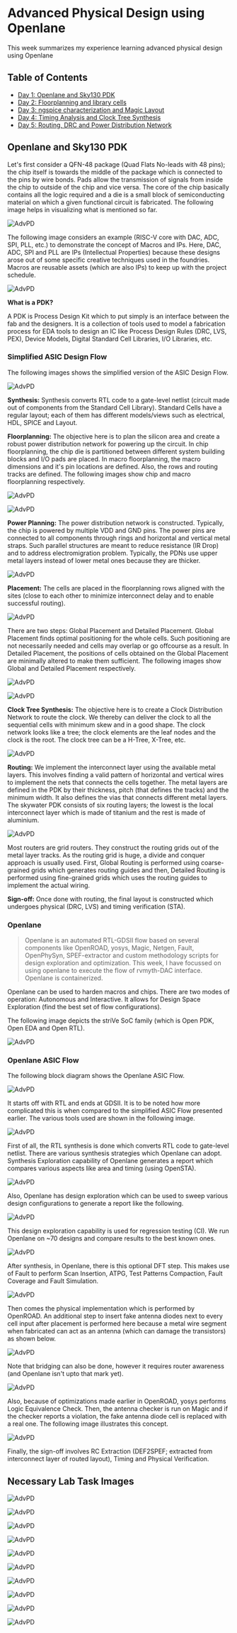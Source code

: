 # Advanced Physical Design using Openlane

This week summarizes my experience learning advanced physical design using Openlane

## Table of Contents

   - [Day 1: Openlane and Sky130 PDK]()
   - [Day 2: Floorplanning and library cells]()
   - [Day 3: ngspice characterization and Magic Layout]()
   - [Day 4: Timing Analysis and Clock Tree Synthesis]()
   - [Day 5: Routing, DRC and Power Distribution Network]()

## Openlane and Sky130 PDK

   Let's first consider a QFN-48 package (Quad Flats No-leads with 48 pins); the chip itself is towards the middle of the package which is connected to the pins by wire bonds. Pads allow the transmission of signals from inside the chip to outside of the chip and vice versa. The core of the chip basically contains all the logic required and a die is a small block of semiconducting material on which a given functional circuit is fabricated. The following image helps in visualizing what is mentioned so far.
   
   ![AdvPD](../Week%207/images/Capture1.PNG)
   
   The following image considers an example (RISC-V core with DAC, ADC, SPI, PLL, etc.) to demonstrate the concept of Macros and IPs. Here, DAC, ADC, SPI and PLL are IPs (Intellectual Properties) because these designs arose out of some specific creative techniques used in the foundries. Macros are reusable assets (which are also IPs) to keep up with the project schedule.
   
   ![AdvPD](../Week%207/images/Capture2.PNG)
   
   **What is a PDK?**
   
   A PDK is Process Design Kit which to put simply is an interface between the fab and the designers. It is a collection of tools used to model a fabrication process for EDA tools to design an IC like Process Design Rules (DRC, LVS, PEX), Device Models, Digital Standard Cell Libraries, I/O Libraries, etc.
   
   ### Simplified ASIC Design Flow
   
   The following images shows the simplified version of the ASIC Design Flow.
   
   ![AdvPD](../Week%207/images/Capture3.PNG)
      
   **Synthesis:** Synthesis converts RTL code to a gate-level netlist (circuit made out of components from the Standard Cell Library). Standard Cells have a regular layout; each of them has different models/views such as electrical, HDL, SPICE and Layout.
   
   **Floorplanning:** The objective here is to plan the silicon area and create a robust power distribution network for powering up the circuit. In chip floorplanning, the chip die is partitioned between different system building blocks and I/O pads are placed. In macro floorplanning, the macro dimensions and it's pin locations are defined. Also, the rows and routing tracks are defined. The following images show chip and macro floorplanning respectively.
   
   ![AdvPD](../Week%207/images/Capture4.PNG)
      
   ![AdvPD](../Week%207/images/Capture5.PNG)
      
   **Power Planning:** The power distribution network is constructed. Typically, the chip is powered by multiple VDD and GND pins. The power pins are connected to all components through rings and horizontal and vertical metal straps. Such parallel structures are meant to reduce resistance (IR Drop) and to address electromigration problem. Typically, the PDNs use upper metal layers instead of lower metal ones because they are thicker.
   
   ![AdvPD](../Week%207/images/Capture6.PNG)
      
   **Placement:** The cells are placed in the floorplanning rows aligned with the sites (close to each other to minimize interconnect delay and to enable successful routing). 
   
   ![AdvPD](../Week%207/images/Capture7.PNG)
      
   There are two steps: Global Placement and Detailed Placement. Global Placement finds optimal positioning for the whole cells. Such positioning are not necessarily needed and cells may overlap or go offcourse as a result. In Detailed Placement, the positions of cells obtained on the Global Placement are minimally altered to make them sufficient. The following images show Global and Detailed Placement respectively.
   
   ![AdvPD](../Week%207/images/Capture8.PNG)
      
   ![AdvPD](../Week%207/images/Capture9.PNG)
      
   **Clock Tree Synthesis:** The objective here is to create a Clock Distribution Network to route the clock. We thereby can deliver the clock to all the sequential cells with minimum skew and in a good shape. The clock network looks like a tree; the clock elements are the leaf nodes and the clock is the root. The clock tree can be a H-Tree, X-Tree, etc.
   
   ![AdvPD](../Week%207/images/Capture10.PNG)
      
   **Routing:** We implement the interconnect layer using the available metal layers. This involves finding a valid pattern of horizontal and vertical wires to implement the nets that connects the cells together. The metal layers are defined in the PDK by their thickness, pitch (that defines the tracks) and the minimum width. It also defines the vias that connects different metal layers. The skywater PDK consists of six routing layers; the lowest is the local interconnect layer which is made of titanium and the rest is made of aluminium.
   
   ![AdvPD](../Week%207/images/Capture11.PNG)
      
   Most routers are grid routers. They construct the routing grids out of the metal layer tracks. As the routing grid is huge, a divide and conquer approach is usually used. First, Global Routing is performed using coarse-grained grids which generates routing guides and then, Detailed Routing is performed using fine-grained grids which uses the routing guides to implement the actual wiring.
   
   **Sign-off:** Once done with routing, the final layout is constructed which undergoes physical (DRC, LVS) and timing verification (STA).
   
   ### Openlane
   
   > Openlane is an automated RTL-GDSII flow based on several components like OpenROAD, yosys, Magic, Netgen, Fault, OpenPhySyn, SPEF-extractor and custom methodology scripts for design exploration and optimization. This week, I have focussed on using openlane to execute the flow of rvmyth-DAC interface. Openlane is containerized. 
    
   Openlane can be used to harden macros and chips. There are two modes of operation: Autonomous and Interactive. It allows for Design Space Exploration (find the best set of flow configurations).
    
   The following image depicts the striVe SoC family (which is Open PDK, Open EDA and Open RTL).
    
   ![AdvPD](../Week%207/images/Capture12.PNG)
      
   ### Openlane ASIC Flow
   
   The following block diagram shows the Openlane ASIC Flow.
   
   ![AdvPD](../Week%207/images/Capture13.PNG)
      
   It starts off with RTL and ends at GDSII. It is to be noted how more complicated this is when compared to the simplified ASIC Flow presented earlier. The various tools used are shown in the following image.
   
   ![AdvPD](../Week%207/images/Capture14.PNG)
         
   First of all, the RTL synthesis is done which converts RTL code to gate-level netlist. There are various synthesis strategies which Openlane can adopt. Synthesis Exploration capability of Openlane generates a report which compares various aspects like area and timing (using OpenSTA).
   
   ![AdvPD](../Week%207/images/Capture15.PNG)
         
   Also, Openlane has design exploration which can be used to sweep various design configurations to generate a report like the following.
   
   ![AdvPD](../Week%207/images/Capture16.PNG)
         
   This design exploration capability is used for regression testing (CI). We run Openlane on ~70 designs and compare results to the best known ones.
   
   ![AdvPD](../Week%207/images/Capture17.PNG)
         
   After synthesis, in Openlane, there is this optional DFT step. This makes use of Fault to perform Scan Insertion, ATPG, Test Patterns Compaction, Fault Coverage and Fault Simulation.
   
   ![AdvPD](../Week%207/images/Capture18.PNG)
         
   Then comes the physical implementation which is performed by OpenROAD. An additional step to insert fake antenna diodes next to every cell input after placement is performed here because a metal wire segment when fabricated can act as an antenna (which can damage the transistors) as shown below.
   
   ![AdvPD](../Week%207/images/Capture19.PNG)
            
   Note that bridging can also be done, however it requires router awareness (and Openlane isn't upto that mark yet).
   
   ![AdvPD](../Week%207/images/Capture20.PNG)
         
   Also, because of optimizations made earlier in OpenROAD, yosys performs Logic Equivalence Check. Then, the antenna checker is run on Magic and if the checker reports a violation, the fake antenna diode cell is replaced with a real one. The following image illustrates this concept.
   
   ![AdvPD](../Week%207/images/Capture21.PNG)
         
   Finally, the sign-off involves RC Extraction (DEF2SPEF; extracted from interconnect layer of routed layout), Timing and Physical Verification.

## Necessary Lab Task Images
   
   ![AdvPD](../Week%207/images/Capture22.PNG)
   
   ![AdvPD](../Week%207/images/Capture23.PNG)
   
   ![AdvPD](../Week%207/images/Capture24.PNG)
   
   ![AdvPD](../Week%207/images/Capture25.PNG)
   
   ![AdvPD](../Week%207/images/Capture26.PNG)
   
   ![AdvPD](../Week%207/images/Capture27.PNG)
   
   ![AdvPD](../Week%207/images/Capture28.PNG)
   
   ![AdvPD](../Week%207/images/Capture29.PNG)
   
   ![AdvPD](../Week%207/images/Capture30.PNG)
   
   ![AdvPD](../Week%207/images/Capture31.PNG)
